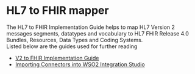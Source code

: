 # HL7 to FHIR mapper

The HL7 to FHIR Implementation Guide helps to map HL7 Version 2 messages segments, datatypes and vocabulary to HL7 FHIR Release 4.0 Bundles, Resources, Data Types and Coding Systems.<br>
Listed below are the guides used for further reading

- [V2 to FHIR Implementation Guide](https://build.fhir.org/ig/HL7/v2-to-fhir/branches/master/index.html)
- [Importing Connectors into WSO2 Integration Studio](https://ei.docs.wso2.com/en/latest/micro-integrator/develop/creating-artifacts/adding-connectors/#importing-connectors)